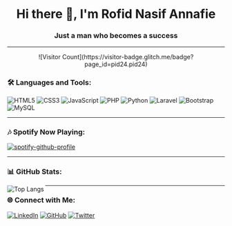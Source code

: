 <h1 align="center">Hi there 👋, I'm Rofid Nasif Annafie</h1>
<h3 align="center">Just a man who becomes a success</h3>

---

<p align="center">
  ![Visitor Count](https://visitor-badge.glitch.me/badge?page_id=pid24.pid24)
</p>

### 🛠️ Languages and Tools:
<p align="left">
  <img src="https://img.shields.io/badge/HTML5-E34F26?style=for-the-badge&logo=html5&logoColor=white" alt="HTML5" />
  <img src="https://img.shields.io/badge/CSS3-1572B6?style=for-the-badge&logo=css3&logoColor=white" alt="CSS3" />
  <img src="https://img.shields.io/badge/JavaScript-F7DF1E?style=for-the-badge&logo=javascript&logoColor=black" alt="JavaScript" />
  <img src="https://img.shields.io/badge/PHP-777BB4?style=for-the-badge&logo=php&logoColor=white" alt="PHP" />
  <img src="https://img.shields.io/badge/Python-3776AB?style=for-the-badge&logo=python&logoColor=white" alt="Python" />
  <img src="https://img.shields.io/badge/Laravel-FF2D20?style=for-the-badge&logo=laravel&logoColor=white" alt="Laravel" />
  <img src="https://img.shields.io/badge/Bootstrap-563D7C?style=for-the-badge&logo=bootstrap&logoColor=white" alt="Bootstrap" />
  <img src="https://img.shields.io/badge/MySQL-4479A1?style=for-the-badge&logo=mysql&logoColor=white" alt="MySQL" />
</p>

---

### 🎶 Spotify Now Playing:
[![spotify-github-profile](https://spotify-github-profile.kittinanx.com/api/view?uid=317oxlcqfhydoohaazmpaiehfbre&cover_image=true&theme=default&show_offline=false&background_color=121212&interchange=false)](https://github.com/kittinan/spotify-github-profile)

---

### 📊 GitHub Stats:
<p>
  <img align="left" src="https://github-readme-stats.vercel.app/api/top-langs?username=pid24&show_icons=true&locale=en&layout=compact" alt="Top Langs" />
</p>

---

### 🌐 Connect with Me:
<p align="left">
  <a href="https://linkedin.com/in/rofid" target="_blank"><img src="https://img.shields.io/badge/LinkedIn-0077B5?style=for-the-badge&logo=linkedin&logoColor=white" alt="LinkedIn" /></a>
  <a href="https://github.com/pid24" target="_blank"><img src="https://img.shields.io/badge/GitHub-181717?style=for-the-badge&logo=github&logoColor=white" alt="GitHub" /></a>
  <a href="https://twitter.com/rfdzna" target="_blank"><img src="https://img.shields.io/badge/Twitter-1DA1F2?style=for-the-badge&logo=twitter&logoColor=white" alt="Twitter" /></a>
</p>
